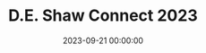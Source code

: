 ---
layout: post
title: D.E. Shaw Connect 2023
date: 2023-09-21 00:00:00
description: NYC + Networking
tags: life
categories: posts
related_posts: true
---